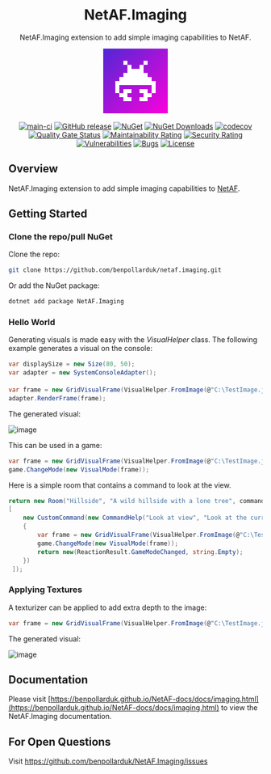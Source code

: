 <div align="center">

# NetAF.Imaging
NetAF.Imaging extension to add simple imaging capabilities to NetAF.

![icon](.nuget/Icon.bmp)

[![main-ci](https://github.com/benpollarduk/NetAF.Imaging/actions/workflows/main-ci.yml/badge.svg)](https://github.com/benpollarduk/NetAF.Imaging/actions/workflows/main-ci.yml)
[![GitHub release](https://img.shields.io/github/release/benpollarduk/NetAF.Imaging.svg)](https://github.com/benpollarduk/NetAF.Imaging/releases)
[![NuGet](https://img.shields.io/nuget/v/netaf.imaging.svg)](https://www.nuget.org/packages/netaf.imaging/)
[![NuGet Downloads](https://img.shields.io/nuget/dt/netaf.imaging)](https://www.nuget.org/packages/netaf.imaging/)
[![codecov](https://codecov.io/gh/benpollarduk/NetAF.Imaging/graph/badge.svg?token=CFqSF657Oc)](https://codecov.io/gh/benpollarduk/NetAF.Imaging)
[![Quality Gate Status](https://sonarcloud.io/api/project_badges/measure?project=benpollarduk_NetAF.Imaging&metric=alert_status)](https://sonarcloud.io/summary/new_code?id=benpollarduk_NetAF.Imaging)
[![Maintainability Rating](https://sonarcloud.io/api/project_badges/measure?project=benpollarduk_NetAF.Imaging&metric=sqale_rating)](https://sonarcloud.io/summary/new_code?id=benpollarduk_NetAF.Imaging)
[![Security Rating](https://sonarcloud.io/api/project_badges/measure?project=benpollarduk_NetAF.Imaging&metric=security_rating)](https://sonarcloud.io/summary/new_code?id=benpollarduk_NetAF.Imaging)
[![Vulnerabilities](https://sonarcloud.io/api/project_badges/measure?project=benpollarduk_NetAF.Imaging&metric=vulnerabilities)](https://sonarcloud.io/summary/new_code?id=benpollarduk_NetAF.Imaging)
[![Bugs](https://sonarcloud.io/api/project_badges/measure?project=benpollarduk_NetAF.Imaging&metric=bugs)](https://sonarcloud.io/summary/new_code?id=benpollarduk_NetAF.Imaging)
[![License](https://img.shields.io/github/license/benpollarduk/NetAF.Imaging.svg)](https://opensource.org/licenses/MIT)

</div>

## Overview
NetAF.Imaging extension to add simple imaging capabilities to [NetAF](https://github.com/benpollarduk/NetAF).

## Getting Started

### Clone the repo/pull NuGet
Clone the repo:
```bash
git clone https://github.com/benpollarduk/netaf.imaging.git
```
Or add the NuGet package:
```bash
dotnet add package NetAF.Imaging
```

### Hello World
Generating visuals is made easy with the *VisualHelper* class. The following example generates a visual on the console:
```csharp
var displaySize = new Size(80, 50);
var adapter = new SystemConsoleAdapter();

var frame = new GridVisualFrame(VisualHelper.FromImage(@"C:\TestImage.jpg", displaySize, CellAspectRatio.Console));
adapter.RenderFrame(frame);
```

The generated visual:

![image](https://github.com/user-attachments/assets/a7044930-b87c-4dd6-af2a-da5985e29a3a)

This can be used in a game:

```csharp
var frame = new GridVisualFrame(VisualHelper.FromImage(@"C:\TestImage.jpg", displaySize, CellAspectRatio.Console));
game.ChangeMode(new VisualMode(frame));
```

Here is a simple room that contains a command to look at the view.
```csharp
return new Room("Hillside", "A wild hillside with a lone tree", commands:
[
    new CustomCommand(new CommandHelp("Look at view", "Look at the current view."), true, true, (game, args) =>
    {
        var frame = new GridVisualFrame(VisualHelper.FromImage(@"C:\TestImage.jpg", game.Configuration.DisplaySize, CellAspectRatio.Console));
        game.ChangeMode(new VisualMode(frame));
        return new(ReactionResult.GameModeChanged, string.Empty);
    })
 ]);
```

### Applying Textures
A texturizer can be applied to add extra depth to the image:

```csharp
var frame = new GridVisualFrame(VisualHelper.FromImage(@"C:\TestImage.jpg", displaySize, CellAspectRatio.Console, new BrightnessTexturizer()));
```

The generated visual:

![image](https://github.com/user-attachments/assets/dce66e97-43de-49f3-93fe-9be370b83de3)

## Documentation
Please visit [https://benpollarduk.github.io/NetAF-docs/docs/imaging.html](https://benpollarduk.github.io/NetAF-docs/docs/imaging.html) to view the NetAF.Imaging documentation.

## For Open Questions
Visit https://github.com/benpollarduk/NetAF.Imaging/issues
